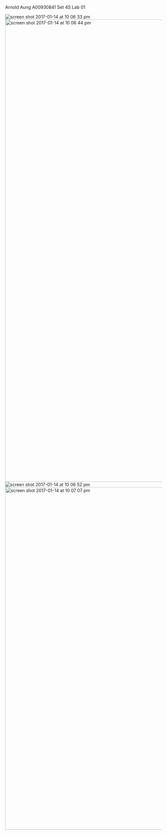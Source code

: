 Arnold Aung
A00930841
Set 4S
Lab 01


![screen shot 2017-01-14 at 10 06 33 pm](https://cloud.githubusercontent.com/assets/2093094/21960604/d4314be6-daa5-11e6-84c2-2342f3568a9f.png)
<img width="1485" alt="screen shot 2017-01-14 at 10 06 44 pm" src="https://cloud.githubusercontent.com/assets/2093094/21960605/d44d6ad8-daa5-11e6-901f-975da6772d05.png">
![screen shot 2017-01-14 at 10 06 52 pm](https://cloud.githubusercontent.com/assets/2093094/21960606/d44fa168-daa5-11e6-9464-7be84c6a8afe.png)
<img width="1100" alt="screen shot 2017-01-14 at 10 07 07 pm" src="https://cloud.githubusercontent.com/assets/2093094/21960607/d45189a6-daa5-11e6-9956-7758ecdfbbb6.png">
